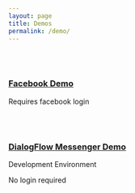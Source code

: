```yaml
---
layout: page
title: Demos
permalink: /demo/
---
```


<br /><br />


### [Facebook Demo](/kelsey/fbm-demo/)
Requires facebook login

<br /><br />

### [DialogFlow Messenger Demo](/kelsey/dfmd-demo/)
Development Environment

No login required